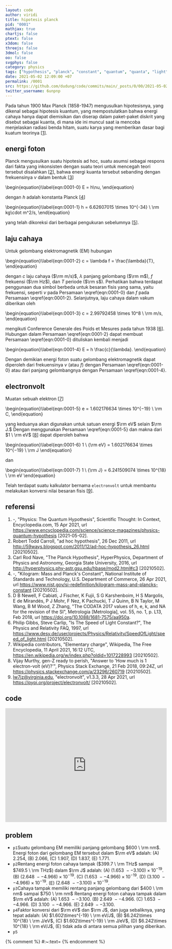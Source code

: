 ```yaml
---
layout: code
author: viridi
title: hipotesis planck
pid: "0001"
mathjax: true
chartjs: false
ptext: false
x3dom: false
threejs: false
3dmol: false
oo: false
svgphys: false
category: physics
tags: ["hypothesis", "planck", "constant", "quantum", "quanta", "light"]
date: 2021-05-02 12:09:00 +07
permalink: /0001
src: https://github.com/dudung/code/commits/main/_posts/0/00/2021-05-02-planck-hypothesis.md
twitter_username: 6unpnp
---
```

Pada tahun 1900 Max Planck (1858-1947) mengusulkan hipotesisnya, yang dikenal sebagai hipotesis kuantum, yang mempostulatkan bahwa energi cahaya hanya dapat diemisikan dan diserap dalam paket-paket diskrit yang disebut sebagai kuanta, di mana ide ini muncul saat ia mencoba menjelaskan radiasi benda hitam, suatu karya yang memberikan dasar bagi kuatum teorinya [[1](#r1)].


## energi foton
Planck mengusulkan suatu hipotesis ad hoc, suatu asumsi sebagai respons dari fakta yang inkonsisten dengan suatu teori untuk mencegah teori tersebut disalahkan [[2](#r2)], bahwa energi kuanta tersebut sebanding dengan frekuensinya $\nu$ dalam bentuk [[3](#r3)]

\begin{equation}\label{eqn:0001-0}
E = h\nu,
\end{equation}

dengan $h$ adalah konstanta Planck [[4](#r4)]

\begin{equation}\label{eqn:0001-1}
h = 6.62607015 \times 10^{-34} \ \rm kg\cdot m^2/s,
\end{equation}

yang telah dikoreksi dari berbagai pengukuran sebelumnya [[5](#r5)].


## laju cahaya
Untuk gelombang elektromagnetik (EM) hubungan

\begin{equation}\label{eqn:0001-2}
c = \lambda f = \frac{\lambda}{T},
\end{equation}

dengan $c$ laju cahaya ($\rm m/s)$, $\lambda$ panjang gelombang ($\rm m$), $f$ frekuensi ($\rm Hz$), dan $T$ periode ($\rm s$). Perhatikan bahwa terdapat penggunaan dua simbol berbeda untuk besaran fisis yang sama, yaitu frekuensi, seperti $\nu$ pada Persamaan \eqref{eqn:0001-0} dan $f$ pada Persamaan \eqref{eqn:0001-2}. Selanjutnya, laju cahaya dalam vakum diberikan oleh

\begin{equation}\label{eqn:0001-3}
c = 2.99792458 \times 10^8 \ \rm m/s,
\end{equation}

mengikuti Conference Generale des Poids et Mesures pada tahun 1938 [[6](#r6)]. Hubungan dalam Persamaan \eqref{eqn:0001-2} dapat membuat Persamaan \eqref{eqn:0001-0} dituliskan kembali menjadi

\begin{equation}\label{eqn:0001-4}
E = h \frac{c}{\lambda}.
\end{equation}

Dengan demikian energi foton suatu gelombang elektromagnetik dapat diperoleh dari frekuensinya $\nu$ (atau $f$) dengan Persamaan \eqref{eqn:0001-0} atau dari panjang gelombangnya dengan Persamaan \eqref{eqn:0001-4}.


## electronvolt
Muatan sebuah elektron [[7](#r7)]

\begin{equation}\label{eqn:0001-5}
e = 1.602176634 \times 10^{−19} \ \rm C,
\end{equation}

yang keduanya akan digunakan untuk satuan energi $\rm eV$ selain $\rm J.$ Dengan menggunakan Persamaan \eqref{eqn:0001-5} dan makna dari $1 \ \rm eV$ [[8](#r8)] dapat diperoleh bahwa

\begin{equation}\label{eqn:0001-6}
1 \ {\rm eV} = 1.602176634 \times 10^{−19} \ \rm J
\end{equation}

dan

\begin{equation}\label{eqn:0001-7}
1 \ {\rm J} = 6.241509074 \times 10^{18} \ \rm eV
\end{equation}

Telah terdapat suatu kalkulator bernama `electronvolt` untuk membantu melakukan konversi nilai besaran fisis [[9](#r9)].


## referensi
1. <a name="r1"></a>-, "Physics: The Quantum Hypothesis", Scientific Thought: In Context, Encyclopedia.com, 15 Apr 2021, url <https://www.encyclopedia.com/science/science-magazines/physics-quantum-hypothesis> [2021-05-02].
2. <a name="r2"></a>Robert Todd Carroll, "ad hoc hypothesis", 26 Dec 2011, url <http://59ways.blogspot.com/2011/12/ad-hoc-hypothesis_26.html> [20210502].
3. <a name="r3"></a>Carl Rod Nave, "The Planck Hypothesis", HyperPhysics, Department of Physics and Astronomy, Georgia State University, 2016, url <http://hyperphysics.phy-astr.gsu.edu/hbase/mod2.html#c3> [20210502].
4. <a name="r4"></a>-, "Kilogram: Mass and Planck's Constant", National Institute of Standards and Technology, U.S. Department of Commerce, 26 Apr 2021, url <https://www.nist.gov/si-redefinition/kilogram-mass-and-plancks-constant> [20210502].
5. <a name="r5"></a>D B Newell, F Cabiati, J Fischer, K Fujii, S G Karshenboim, H S Margolis, E de Mirandés, P J Mohr, F Nez, K Pachucki, T J Quinn, B N Taylor, M Wang, B M Wood, Z Zhang, "The CODATA 2017 values of h, e, k, and NA for the revision of the SI", Metrologia [Metrologia], vol. 55, no. 1, p. L13, Feb 2018, url <https://doi.org/10.1088/1681-7575/aa950a>.
6. <a name="r6"></a>Philip Gibbs, Steve Carlip, "Is The Speed of Light Constant?", The Physics and Relativity FAQ, 1997, url <https://www.desy.de/user/projects/Physics/Relativity/SpeedOfLight/speed_of_light.html> [20210502].
7. <a name="r7"></a>Wikipedia contributors, "Elementary charge", Wikipedia, The Free Encyclopedia, 11 April 2021, 16:12 UTC, <https://en.wikipedia.org/w/index.php?oldid=1017228993> [20210502].
8. <a name="r8"></a>Vijay Murthy, gen-Z ready to perish, "Answer to 'How much is 1 electron-volt (eV)?'", Physics Stack Exchange, 21 Feb 2018, 09:24Z, url <https://physics.stackexchange.com/a/23296/260719> [20210502].
9. <a name="r9"></a>lw7jz@virginia.edu, "electronvolt", v1.3.3, 28 Apr 2021, url <https://pypi.org/project/electronvolt/> [20210502].

## code
<iframe src="https://trinket.io/embed/python/0c8adc0621" width="100%" height="356" frameborder="0" marginwidth="0" marginheight="0" allowfullscreen></iframe>

## problem
+ <a name="p1">`p1`</a>Suatu gelombang EM memiliki panjang gelombang $600 \ \rm nm$. Energi foton dari gelombang EM tersebut dalam $\rm eV$ adalah: (A) $2.254$, (B) $2.066$, (C) $1.907$, (D) $1.837$, (E) $1.771$.
+ <a name="p2">`p2`</a>Rentang energi foton cahaya tampak ($399.7 \ \rm THz$ sampai $749.5 \ \rm THz$) dalam $\rm J$ adalah: (A) $(1.653 \ -- 3.100) \times 10^{-19}$. (B) $(2.648 \ -- 4.966) \times 10^{-19}$. (C) $(1.653 \ -- 4.966) \times 10^{-19}$. (D) $(3.100 \ -- 4.966) \times 10^{-19}$. (E) $(2.648 \ -- 3.100) \times 10^{-19}$.
+ <a name="p3">`p3`</a>Cahaya tampak memiliki rentang panjang gelombang dari $400 \ \rm nm$ sampai $750 \ \rm nm$ Rentang energi foton cahaya tampak dalam $\rm eV$ adalah: (A) $1.653 \ -- 3.100$. (B) $2.649 \ -- 4.966$. (C) $1.653 \ -- 4.966$. (D) $3.100 \ -- 4.966$. (E) $2.649 \ -- 3.100$.
+ <a name="p4">`p4`</a>Faktor konversi dari $\rm eV$ dan $\rm J$, dan juga sebaliknya, yang tepat adalah: (A) $1.602\times^{-19} \ \rm eV/J$, (B) $6.242\times 10^{18} \ \rm J/eV$, (C) $1.602\times^{-19} \ \rm J/eV$, (D) $6.242\times 10^{18} \ \rm eV/J$, (E) tidak ada di antara semua pilihan yang diberikan.
+ <a name="p5">`p5`</a>

{% comment %}
#:~:text=
{% endcomment %}
